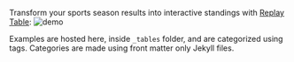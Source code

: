 Transform your sports season results into interactive standings with [Replay Table](https://github.com/TargetProcess/replayTable):
![demo](https://s3-us-west-2.amazonaws.com/replay-table/images/github/demo.gif)

Examples are hosted here, inside `_tables` folder, and are categorized using tags.
Categories are made using front matter only Jekyll files.
